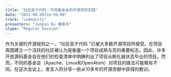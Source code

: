 ```yaml
---
title: "社区高于代码：不同基金会的开源项目实践"
date: "2021-08-06T16:50:00" 
track: "community"
presenters: "Junpin Du 堵俊平"
stype: "Regular Session"
---
```

作为关键的开源规则之一，"社区高于代码 "已被大多数开源项目所接受。在项目周围建立一个活跃的社区被认为是衡量一个项目成熟与否的重要标志。因此，许多开放源码基金会在他们的检查清单中明确列出了项目从孵化器状态毕业的项目。然而，不同的基金会（Apache、Linux和OpenAtom）对项目的做法可能略有不同。在这次会议上，发言人将分享一些从10多年的开源贡献中获得的教训。